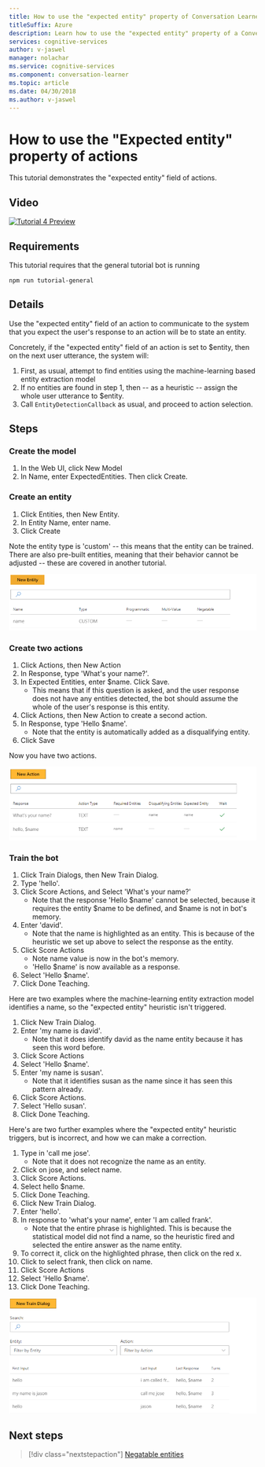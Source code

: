 ```yaml
---
title: How to use the "expected entity" property of Conversation Learner actions - Microsoft Cognitive Services | Microsoft Docs
titleSuffix: Azure
description: Learn how to use the "expected entity" property of a Conversation Learner model.
services: cognitive-services
author: v-jaswel
manager: nolachar
ms.service: cognitive-services
ms.component: conversation-learner
ms.topic: article
ms.date: 04/30/2018
ms.author: v-jaswel
---
```


# How to use the "Expected entity" property of actions

This tutorial demonstrates the "expected entity" field of actions.

## Video

[![Tutorial 4 Preview](http://aka.ms/cl-tutorial-04-preview)](http://aka.ms/blis-tutorial-04)

## Requirements
This tutorial requires that the general tutorial bot is running

	npm run tutorial-general

## Details
Use the "expected entity" field of an action to communicate to the system that you expect the user's response to an action will be to state an entity.

Concretely, if the "expected entity" field of an action is set to $entity, then on the next user utterance, the system will:

1. First, as usual, attempt to find entities using the machine-learning based entity extraction model
2. If no entities are found in step 1, then -- as a heuristic -- assign the whole user utterance to $entity.
3. Call `EntityDetectionCallback` as usual, and proceed to action selection.

## Steps

### Create the model

1. In the Web UI, click New Model
2. In Name, enter ExpectedEntities. Then click Create.

### Create an entity

1. Click Entities, then New Entity.
2. In Entity Name, enter name.
3. Click Create

Note the entity type is 'custom' -- this means that the entity can be trained.  There are also pre-built entities, meaning that their behavior cannot be adjusted -- these are covered in another tutorial.

![](../media/tutorial4_entities.PNG)

### Create two actions

1. Click Actions, then New Action
2. In Response, type 'What's your name?'.
3. In Expected Entities, enter $name. Click Save.
	- This means that if this question is asked, and the user response does not have any entities detected, the bot should assume the whole of the user's response is this entity.
2. Click Actions, then New Action to create a second action.
3. In Response, type 'Hello $name'.
	- Note that the entity is automatically added as a disqualifying entity. 
4. Click Save

Now you have two actions.

![](../media/tutorial4_actions.PNG)

### Train the bot

1. Click Train Dialogs, then New Train Dialog.
2. Type 'hello'.
3. Click Score Actions, and Select 'What's your name?'
	- Note that the response 'Hello $name' cannot be selected, because it requires the entity $name to be defined, and $name is not in bot's memory.
2. Enter 'david'. 
	- Note that the name is highlighted as an entity. This is because of the heuristic we set up above to select the response as the entity.
5. Click Score Actions
	- Note name value is now in the bot's memory.
	- 'Hello $name' is now available as a response. 
6. Select 'Hello $name'.
7. Click Done Teaching.

Here are two examples where the machine-learning entity extraction model identifies a name, so the "expected entity" heuristic isn't triggered.

1. Click New Train Dialog.
2. Enter 'my name is david'.
	- Note that it does identify david as the name entity because it has seen this word before.
2. Click Score Actions
3. Select 'Hello $name'.
4. Enter 'my name is susan'.
	- Note that it identifies susan as the name since it has seen this pattern already.
2. Click Score Actions.
2. Select 'Hello susan'.
3. Click Done Teaching.

Here's are two further examples where the "expected entity" heuristic triggers, but is incorrect, and how we can make a correction.

1. Type in 'call me jose'.
	- Note that it does not recognize the name as an entity.
2. Click on jose, and select name.
3. Click Score Actions.
4. Select hello $name.
5. Click Done Teaching.
1. Click New Train Dialog.
2. Enter 'hello'.
3. In response to 'what's your name', enter 'I am called frank'.
	- Note that the entire phrase is highlighted. This is because the statistical model did not find a name, so the heuristic fired and selected the entire answer as the name entity.
2. To correct it, click on the highlighted phrase, then click on the red x. 
3. Click to select frank, then click on name.
2. Click Score Actions
3. Select 'Hello $name'.
4. Click Done Teaching.

![](../media/tutorial4_dialogs.PNG)

## Next steps

> [!div class="nextstepaction"]
> [Negatable entities](./5-negatable-entities.md)
